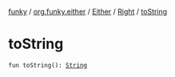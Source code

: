 [funky](../../../index.md) / [org.funky.either](../../index.md) / [Either](../index.md) / [Right](index.md) / [toString](.)

# toString

`fun toString(): `[`String`](https://kotlinlang.org/api/latest/jvm/stdlib/kotlin/-string/index.html)